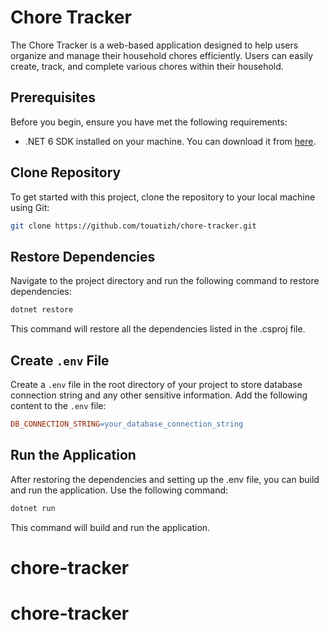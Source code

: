 # Chore Tracker

The Chore Tracker is a web-based application designed to help users organize and manage their household chores efficiently. Users can easily create, track, and complete various chores within their household.

## Prerequisites

Before you begin, ensure you have met the following requirements:
- .NET 6 SDK installed on your machine. You can download it from [here](https://dotnet.microsoft.com/download/dotnet/6.0).

## Clone Repository

To get started with this project, clone the repository to your local machine using Git:

```bash
git clone https://github.com/touatizh/chore-tracker.git
```

## Restore Dependencies

Navigate to the project directory and run the following command to restore dependencies:

```bash
dotnet restore
```
This command will restore all the dependencies listed in the .csproj file.

## Create `.env` File
Create a `.env` file in the root directory of your project to store database connection string and any other sensitive information. Add the following content to the `.env` file:

```makefile
DB_CONNECTION_STRING=your_database_connection_string
```

## Run the Application
After restoring the dependencies and setting up the .env file, you can build and run the application. Use the following command:

```bash
dotnet run
```
This command will build and run the application.


# chore-tracker
# chore-tracker
